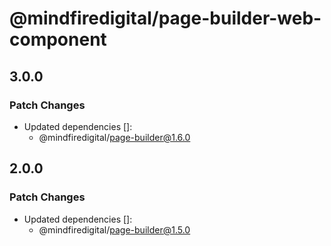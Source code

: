 # @mindfiredigital/page-builder-web-component

## 3.0.0

### Patch Changes

- Updated dependencies []:
  - @mindfiredigital/page-builder@1.6.0

## 2.0.0

### Patch Changes

- Updated dependencies []:
  - @mindfiredigital/page-builder@1.5.0
